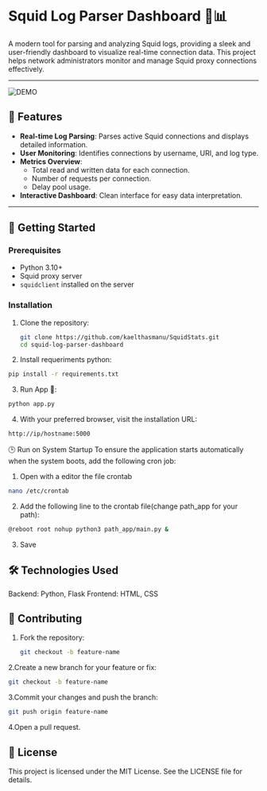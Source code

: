 # Squid Log Parser Dashboard 🐙📊

A modern tool for parsing and analyzing Squid logs, providing a sleek and user-friendly dashboard to visualize real-time connection data. This project helps network administrators monitor and manage Squid proxy connections effectively.

---

![DEMO](https://github.com/kaelthasmanu/SquidStats/blob/main/assets/photo_2025-03-16_10-33-06.jpg "DEMO")


## 🌟 Features
- **Real-time Log Parsing**: Parses active Squid connections and displays detailed information.
- **User Monitoring**: Identifies connections by username, URI, and log type.
- **Metrics Overview**:
  - Total read and written data for each connection.
  - Number of requests per connection.
  - Delay pool usage.
- **Interactive Dashboard**: Clean interface for easy data interpretation.

---

## 🚀 Getting Started

### Prerequisites
- Python 3.10+
- Squid proxy server
- `squidclient` installed on the server

### Installation
1. Clone the repository:
   ```bash
   git clone https://github.com/kaelthasmanu/SquidStats.git
   cd squid-log-parser-dashboard
   ```
2. Install requeriments python:
  ```bash
  pip install -r requirements.txt
  ```
3. Run App 🚀:
```bash
python app.py
```
4. With your preferred browser, visit the installation URL:
```bash
http://ip/hostname:5000
```

🕒 Run on System Startup
To ensure the application starts automatically when the system boots, add the following cron job:
1. Open with a editor the file crontab
```bash
nano /etc/crontab
```
2. Add the following line to the crontab file(change path_app for your path):
```bash
@reboot root nohup python3 path_app/main.py &
```
3. Save

## 🛠️ Technologies Used

  Backend: Python, Flask
  Frontend: HTML, CSS

## 🤝 Contributing
1. Fork the repository:
   ```bash
   git checkout -b feature-name
   ```
2.Create a new branch for your feature or fix:
 ```bash
 git checkout -b feature-name
 ```
3.Commit your changes and push the branch:
  ```bash
  git push origin feature-name
  ```
4.Open a pull request.

## 📄 License

This project is licensed under the MIT License. See the LICENSE file for details.
